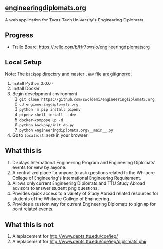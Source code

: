 ## [engineeringdiplomats.org](http://engineeringdiplomats.org)

A web application for Texas Tech University's Engineering Diplomats.

## Progress
   - Trello Board: https://trello.com/b/Hr7bwsio/engineeringdiplomatsorg

## Local Setup
Note: The `backpop` directory and master `.env` file are gitignored.
1. Install Python 3.6.6+
2. Install Docker
3. Begin development environment
    1. `git clone https://github.com/swoldemi/engineeringdiplomats.org`
    2. `cd engineeringdiplomats.org`
    3. `python -m pip install pipenv`
    4. `pipenv shell install --dev`
    5. `docker-compose up -d`
    6. `python backpop/init_db.py`
    7. `python engineeringdiplomats.org\__main__.py`
4. Go to `localhost:8080` in your browser

## What this is
1. Displays International Engineering Program and Engineering Diplomats' events for view by anyone.
2. A centralized place for anyone to ask questions related to the Whitacre College of Engineering's International Engineering Requirement.
3. Allows only current Engineering Diplomats and TTU Study Abroad advisors to answer student ping questions.
4. Provides quick access to a variety of Study Abroad related resources for students of the Whitacre College of Engineering.
5. Provides a custom way for current Engineering Diplomats to sign up for point related events.

## What this is not
1. A replacement for http://www.depts.ttu.edu/coe/iep/
2. A replacement for http://www.depts.ttu.edu/coe/iep/diplomats.php
